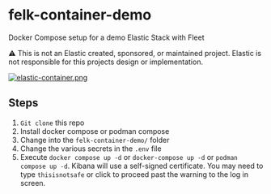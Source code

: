 # felk-container-demo
Docker Compose setup for a demo Elastic Stack with Fleet

:warning: This is not an Elastic created, sponsored, or maintained project. Elastic is not responsible for this projects design or implementation.

[![elastic-container.png](https://i.postimg.cc/J7TpsqKJ/elastic-container.png)](https://postimg.cc/NLH6VR3f)

## Steps

1. `Git clone` this repo
2. Install docker compose or podman compose
3. Change into the `felk-container-demo/` folder
4. Change the various secrets in the `.env` file
5. Execute `docker compose up -d` or `docker-compose up -d` or `podman compose up -d`.
Kibana will use a self-signed certificate. You may need to type `thisisnotsafe` or click to proceed past the warning to the log in screen.
